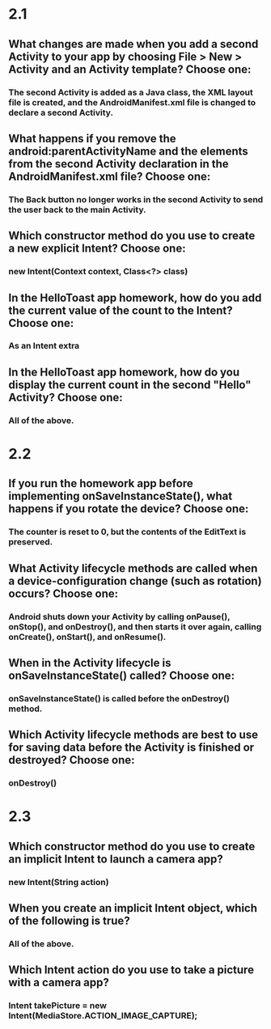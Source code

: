 # 2.1

## What changes are made when you add a second Activity to your app by choosing File > New > Activity and an Activity template? Choose one:

### The second Activity is added as a Java class, the XML layout file is created, and the AndroidManifest.xml file is changed to declare a second Activity.

## What happens if you remove the android:parentActivityName and the <meta-data> elements from the second Activity declaration in the AndroidManifest.xml file? Choose one:

### The Back button no longer works in the second Activity to send the user back to the main Activity.

## Which constructor method do you use to create a new explicit Intent? Choose one:

### new Intent(Context context, Class<?> class)

## In the HelloToast app homework, how do you add the current value of the count to the Intent? Choose one:

### As an Intent extra

## In the HelloToast app homework, how do you display the current count in the second "Hello" Activity? Choose one:

### All of the above.


# 2.2


## If you run the homework app before implementing onSaveInstanceState(), what happens if you rotate the device? Choose one:
	
### The counter is reset to 0, but the contents of the EditText is preserved.

## What Activity lifecycle methods are called when a device-configuration change (such as rotation) occurs? Choose one:

### Android shuts down your Activity by calling onPause(), onStop(), and onDestroy(), and then starts it over again, calling onCreate(), onStart(), and onResume().

## When in the Activity lifecycle is onSaveInstanceState() called? Choose one:

### onSaveInstanceState() is called before the onDestroy() method.

## Which Activity lifecycle methods are best to use for saving data before the Activity is finished or destroyed? Choose one:

### onDestroy()


# 2.3


## Which constructor method do you use to create an implicit Intent to launch a camera app?

### new Intent(String action)

## When you create an implicit Intent object, which of the following is true?

### All of the above.

## Which Intent action do you use to take a picture with a camera app?

### Intent takePicture = new Intent(MediaStore.ACTION_IMAGE_CAPTURE);


	


